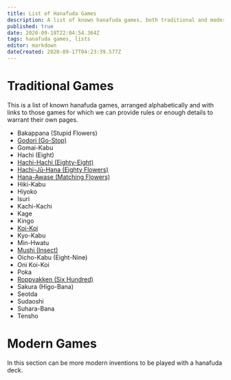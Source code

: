 ```yaml
---
title: List of Hanafuda Games
description: A list of known hanafuda games, both traditional and modern.
published: true
date: 2020-09-18T22:04:54.364Z
tags: hanafuda games, lists
editor: markdown
dateCreated: 2020-09-17T04:23:39.577Z
---
```


# Traditional Games
This is a list of known hanafuda games, arranged alphabetically and with links to those games for which we can provide rules or enough details to warrant their own pages.

- Bakappana (Stupid Flowers)
- [Godori (Go-Stop)](/en/hanafuda/games/go-stop)
- Gomai-Kabu
- Hachi (Eight)
- [Hachi-Hachi (Eighty-Eight)](/en/hanafuda/games/hachi-hachi)
- [Hachi-Jū-Hana (Eighty Flowers)](/en/hanafuda/games/hachi-juu-hana)
- [Hana-Awase (Matching Flowers)](/en/hanafuda/games/hana-awase)
- Hiki-Kabu
- Hiyoko
- Isuri
- Kachi-Kachi
- Kage
- Kingo
- [Koi-Koi](/en/hanafuda/games/koi-koi)
- Kyo-Kabu
- Min-Hwatu
- [Mushi (Insect)](/en/hanafuda/games/mushi)
- Oicho-Kabu (Eight-Nine)
- Oni Koi-Koi
- Poka
- [Roppyakken (Six Hundred)](/en/hanafuda/games/roppyakken)
- Sakura (Higo-Bana)
- Seotda
- Sudaoshi
- Suhara-Bana
- Tensho

# Modern Games
In this section can be more modern inventions to be played with a hanafuda deck.
